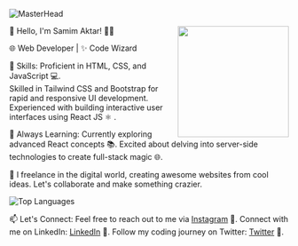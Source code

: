 ![MasterHead](https://user-images.githubusercontent.com/74038190/221352995-5ac18bdf-1a19-4f99-bbb6-77559b220470.gif)

<img align="right" width="200" height="200" src="https://user-images.githubusercontent.com/74038190/243078651-2c0eef4b-7b75-42bd-9722-4bea97a2d532.gif">

👋 Hello, I'm Samim Aktar! 👨‍💻

🌐 Web Developer | ✨ Code Wizard

💼 Skills:
Proficient in HTML, CSS, and JavaScript 💻.	
Skilled in Tailwind CSS and Bootstrap for rapid and responsive UI development.
Experienced with building interactive user interfaces using React JS ⚛️ .


🌱 Always Learning:
Currently exploring advanced React concepts 📚.
Excited about delving into server-side technologies to create full-stack magic 🌐.

🌟 I freelance in the digital world, creating awesome websites from cool ideas. Let's collaborate and make something crazier.

![Top Languages](https://github-readme-stats.vercel.app/api/top-langs/?username=samimaktar-coder&layout=compact&theme=dark&card_width=650)

📫 Let's Connect:
Feel free to reach out to me via [Instagram](https://www.instagram.com/iam.samimaktar/) 📧.
Connect with me on LinkedIn: [LinkedIn](https://www.linkedin.com/in/samimaktr/) 🔗.
Follow my coding journey on Twitter: [Twitter](https://twitter.com/hellosamaktr) 🐣.

<!---
samimaktar-coder/samimaktar-coder is a ✨ special ✨ repository because its `README.md` (this file) appears on your GitHub profile.
You can click the Preview link to take a look at your changes.
--->
